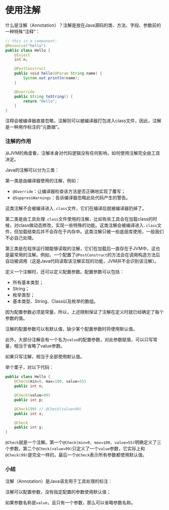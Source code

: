 # 使用注解

什么是注解（Annotation）？注解是放在Java源码的类、方法、字段、参数前的一种特殊“注释”：

```java
// this is a component:
@Resource("hello")
public class Hello {
    @Inject
    int n;

    @PostConstruct
    public void hello(@Param String name) {
        System.out.println(name);
    }

    @Override
    public String toString() {
        return "Hello";
    }
}
```

注释会被编译器直接忽略，注解则可以被编译器打包进入class文件，因此，注解是一种用作标注的“元数据”。

### 注解的作用

从JVM的角度看，注解本身对代码逻辑没有任何影响，如何使用注解完全由工具决定。

Java的注解可以分为三类：

第一类是由编译器使用的注解，例如：

- `@Override`：让编译器检查该方法是否正确地实现了覆写；
- `@SuppressWarnings`：告诉编译器忽略此处代码产生的警告。

这类注解不会被编译进入`.class`文件，它们在编译后就被编译器扔掉了。

第二类是由工具处理`.class`文件使用的注解，比如有些工具会在加载class的时候，对class做动态修改，实现一些特殊的功能。这类注解会被编译进入`.class`文件，但加载结束后并不会存在于内存中。这类注解只被一些底层库使用，一般我们不必自己处理。

第三类是在程序运行期能够读取的注解，它们在加载后一直存在于JVM中，这也是最常用的注解。例如，一个配置了`@PostConstruct`的方法会在调用构造方法后自动被调用（这是Java代码读取该注解实现的功能，JVM并不会识别该注解）。

定义一个注解时，还可以定义配置参数。配置参数可以包括：

- 所有基本类型；
- String；
- 枚举类型；
- 基本类型、String、Class以及枚举的数组。

因为配置参数必须是常量，所以，上述限制保证了注解在定义时就已经确定了每个参数的值。

注解的配置参数可以有默认值，缺少某个配置参数时将使用默认值。

此外，大部分注解会有一个名为`value`的配置参数，对此参数赋值，可以只写常量，相当于省略了value参数。

如果只写注解，相当于全部使用默认值。

举个栗子，对以下代码：

```java
public class Hello {
    @Check(min=0, max=100, value=55)
    public int n;

    @Check(value=99)
    public int p;

    @Check(99) // @Check(value=99)
    public int x;

    @Check
    public int y;
}
```

`@Check`就是一个注解。第一个`@Check(min=0, max=100, value=55)`明确定义了三个参数，第二个`@Check(value=99)`只定义了一个`value`参数，它实际上和`@Check(99)`是完全一样的。最后一个`@Check`表示所有参数都使用默认值。

### 小结

注解（Annotation）是Java语言用于工具处理的标注：

注解可以配置参数，没有指定配置的参数使用默认值；

如果参数名称是`value`，且只有一个参数，那么可以省略参数名称。